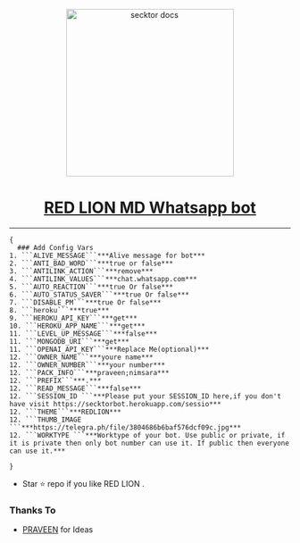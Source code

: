   <p align="center">  
  <a href="https://secktoruserbot.onrender.com/">
    <img alt="secktor docs" height="300" src="https://telegra.ph/file/3804686b6baf576dcf09c.jpg">
    <h1 align="center">RED LION MD Whatsapp bot</h1>
  </a>
</p>
   

 
 
---



  
```
{
  ### Add Config Vars
1. ```ALIVE_MESSAGE```***Alive message for bot***
2. ```ANTI_BAD_WORD```***true or false***
3. ```ANTILINK_ACTION```***remove***
4. ```ANTILINK_VALUES```***chat.whatsapp.com***
5. ```AUTO_REACTION```***true Or false***
6. ```AUTO_STATUS_SAVER```***true Or false***
7. ```DISABLE_PM```***true Or false***
8. ```heroku```***true***
9. ```HEROKU_API_KEY```***get***
10. ```HEROKU_APP_NAME```***get***
11. ```LEVEL_UP_MESSAGE```***false***
11. ```MONGODB_URI```***get***
11. ```OPENAI_API_KEY```***Replace Me(optional)***
12. ```OWNER_NAME```***youre name***
12. ```OWNER_NUMBER```***your number***
12. ```PACK_INFO```***praveen;nimsara***
12. ```PREFIX```***.***
12. ```READ_MESSAGE```***false***
12. ```SESSION_ID ```***Please put your SESSION_ID here,if you don't have visit https://secktorbot.herokuapp.com/sessio***
12. ```THEME```***REDLION***
12. ```THUMB_IMAGE ```***https://telegra.ph/file/3804686b6baf576dcf09c.jpg***
12. ```WORKTYPE ```***Worktype of your bot. Use public or private, if it is private then only bot number can use it. If public then everyone can use it.***
   
}
```

- Star ⭐ repo if you like RED LION .
### Thanks To

- [PRAVEEN](https://github.com/praveennimsaragiz) for Ideas
